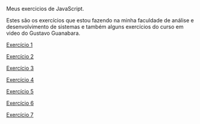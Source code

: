 Meus exercicios de JavaScript.

Estes são os exercícios que estou fazendo na minha faculdade de análise e desenvolvimento de sistemas e também alguns exercícios do curso em video do Gustavo Guanabara.

<a href="https://vitorvalentimsilva.github.io/JavaScript/Exercicio01/" target="_blank">Exercício 1</a>

<a href="https://vitorvalentimsilva.github.io/JavaScript/Exercicio02/" target="_blank">Exercício 2</a>

<a href="https://vitorvalentimsilva.github.io/JavaScript/Exercicio03/" target="_blank">Exercício 3</a>

<a href="https://vitorvalentimsilva.github.io/JavaScript/Exercicio04/" target="_blank">Exercício 4</a>

<a href="https://vitorvalentimsilva.github.io/JavaScript/Exercicio05/" target="_blank">Exercício 5</a>

<a href="https://vitorvalentimsilva.github.io/JavaScript/Exercicio06/" target="_blank">Exercício 6</a>

<a href="https://vitorvalentimsilva.github.io/JavaScript/Exercicio07/" target="_blank">Exercício 7</a>